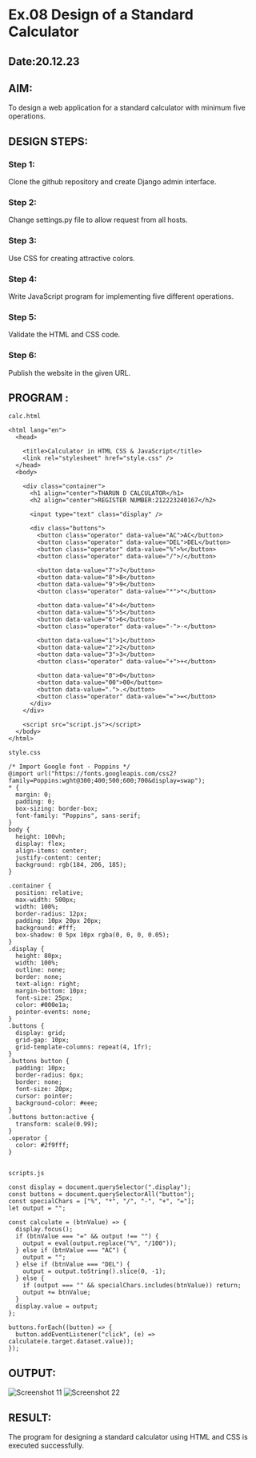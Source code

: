 # Ex.08 Design of a Standard Calculator
## Date:20.12.23

## AIM:
To design a web application for a standard calculator with minimum five operations.

## DESIGN STEPS:

### Step 1:
Clone the github repository and create Django admin interface.

### Step 2:
Change settings.py file to allow request from all hosts.

### Step 3:
Use CSS for creating attractive colors.

### Step 4:
Write JavaScript program for implementing five different operations.

### Step 5:
Validate the HTML and CSS code.

### Step 6:
Publish the website in the given URL.

## PROGRAM :
~~~
calc.html

<html lang="en">
  <head>
    
    <title>Calculator in HTML CSS & JavaScript</title>
    <link rel="stylesheet" href="style.css" />
  </head>
  <body>
    
    <div class="container">
      <h1 align="center">THARUN D CALCULATOR</h1> 
      <h2 align="center">REGISTER NUMBER:212223240167</h2>
      
      <input type="text" class="display" />

      <div class="buttons">
        <button class="operator" data-value="AC">AC</button>
        <button class="operator" data-value="DEL">DEL</button>
        <button class="operator" data-value="%">%</button>
        <button class="operator" data-value="/">/</button>

        <button data-value="7">7</button>
        <button data-value="8">8</button>
        <button data-value="9">9</button>
        <button class="operator" data-value="*">*</button>

        <button data-value="4">4</button>
        <button data-value="5">5</button>
        <button data-value="6">6</button>
        <button class="operator" data-value="-">-</button>

        <button data-value="1">1</button>
        <button data-value="2">2</button>
        <button data-value="3">3</button>
        <button class="operator" data-value="+">+</button>

        <button data-value="0">0</button>
        <button data-value="00">00</button>
        <button data-value=".">.</button>
        <button class="operator" data-value="=">=</button>
      </div>
    </div>

    <script src="script.js"></script>
  </body>
</html>

style.css

/* Import Google font - Poppins */
@import url("https://fonts.googleapis.com/css2?family=Poppins:wght@300;400;500;600;700&display=swap");
* {
  margin: 0;
  padding: 0;
  box-sizing: border-box;
  font-family: "Poppins", sans-serif;
}
body {
  height: 100vh;
  display: flex;
  align-items: center;
  justify-content: center;
  background: rgb(184, 206, 185);
}

.container {
  position: relative;
  max-width: 500px;
  width: 100%;
  border-radius: 12px;
  padding: 10px 20px 20px;
  background: #fff;
  box-shadow: 0 5px 10px rgba(0, 0, 0, 0.05);
}
.display {
  height: 80px;
  width: 100%;
  outline: none;
  border: none;
  text-align: right;
  margin-bottom: 10px;
  font-size: 25px;
  color: #000e1a;
  pointer-events: none;
}
.buttons {
  display: grid;
  grid-gap: 10px;
  grid-template-columns: repeat(4, 1fr);
}
.buttons button {
  padding: 10px;
  border-radius: 6px;
  border: none;
  font-size: 20px;
  cursor: pointer;
  background-color: #eee;
}
.buttons button:active {
  transform: scale(0.99);
}
.operator {
  color: #2f9fff;
}


scripts.js

const display = document.querySelector(".display");
const buttons = document.querySelectorAll("button");
const specialChars = ["%", "*", "/", "-", "+", "="];
let output = "";

const calculate = (btnValue) => {
  display.focus();
  if (btnValue === "=" && output !== "") {
    output = eval(output.replace("%", "/100"));
  } else if (btnValue === "AC") {
    output = "";
  } else if (btnValue === "DEL") {
    output = output.toString().slice(0, -1);
  } else {
    if (output === "" && specialChars.includes(btnValue)) return;
    output += btnValue;
  }
  display.value = output;
};

buttons.forEach((button) => {
  button.addEventListener("click", (e) => calculate(e.target.dataset.value));
});
~~~
## OUTPUT:
![Screenshot 11](https://github.com/THARUNDT/Calc/assets/144871537/63a8e7fe-b117-4698-bc2d-735c77f5591c)
![Screenshot 22](https://github.com/THARUNDT/Calc/assets/144871537/f05ad12f-c889-4201-bc91-4757be3fb017)



## RESULT:
The program for designing a standard calculator using HTML and CSS is executed successfully.
